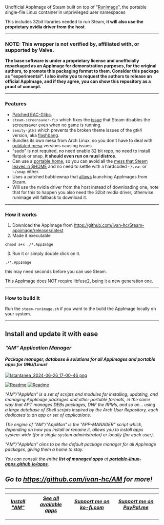 Unofficial AppImage of Steam built on top of "[RunImage](https://github.com/VHSgunzo/runimage)", the portable single-file Linux container in unprivileged user namespaces

This includes 32bit libraries needed to run Steam, **it will also use the proprietary nvidia driver from the host**.

--------------------------------------------------
### NOTE: This wrapper is not verified by, affiliated with, or supported by Valve.

**The base software is under a proprietary license and unofficially repackaged as an AppImage for demonstration purposes, for the original authors, to promote this packaging format to them. Consider this package as "experimental". I also invite you to request the authors to release an official AppImage, and if they agree, you can show this repository as a proof of concept.**

--------------------------------------------------

### Features

- [Patched EAC-Glibc](https://www.youtube.com/watch?v=PhseQ0Kfe5w).
- `steam-screensaver-fix` which fixes the [issue](https://github.com/ValveSoftware/steam-for-linux/issues/5607) that Steam disables the screensaver even when no game is running.
- `zenity-gtk3` which prevents the broken theme issues of the gtk4 version, aka [flashbang](https://github.com/ValveSoftware/SteamOS/issues/1534).
- Bundles its own mesa from Arch Linux, so you don't have to deal with [outdated mesa](https://www.reddit.com/r/yuzu/comments/11307f0/glitches_on_steam_deck_flatpak_version_dont/j8o6gsa/) versions causing issues.
- "sudo" is not required, no need enable 32 bit repo, no need to install flatpak or snap, **it should even run on musl distros.**
- Can use a [portable home](https://docs.appimage.org/user-guide/portable-mode.html), so you can avoid all the [mess that Steam leaves in $HOME](https://github.com/ValveSoftware/steam-for-linux/issues/1890) and no need to settle with a hardcoded `~/.var` or `~/snap` either.
- Uses a patched bubblewrap that [allows](https://github.com/flathub/com.valvesoftware.Steam/issues/770) launching AppImages from Steam.
- Will use the nvidia driver from the host instead of downloading one, note that for this to happen you also need the 32bit nvidia driver, otherwise runimage will fallback to download it. 

---------------------------------

### How it works

1. Download the AppImage from https://github.com/ivan-hc/Steam-appimage/releases/latest
2. Made it executable
```
chmod a+x ./*.AppImage
```
3. Run it or simply double click on it. 
```
./*.AppImage
```
this may need seconds before you can use Steam.

This AppImage does NOT require libfuse2, being it a new generation one.

---------------------------------

### How to build it

Run the `steam-runimage.sh` if you want to the build the AppImage locally on your system.

---------------------------------

## Install and update it with ease

### *"*AM*" Application Manager* 
#### *Package manager, database & solutions for all AppImages and portable apps for GNU/Linux!*

[![Istantanea_2024-06-26_17-00-46 png](https://github.com/ivan-hc/AM/assets/88724353/671f5eb0-6fb6-4392-b45e-af0ea9271d9b)](https://github.com/ivan-hc/AM)

[![Readme](https://img.shields.io/github/stars/ivan-hc/AM?label=%E2%AD%90&style=for-the-badge)](https://github.com/ivan-hc/AM/stargazers) [![Readme](https://img.shields.io/github/license/ivan-hc/AM?label=&style=for-the-badge)](https://github.com/ivan-hc/AM/blob/main/LICENSE)

*"AM"/"AppMan" is a set of scripts and modules for installing, updating, and managing AppImage packages and other portable formats, in the same way that APT manages DEBs packages, DNF the RPMs, and so on... using a large database of Shell scripts inspired by the Arch User Repository, each dedicated to an app or set of applications.*

*The engine of "AM"/"AppMan" is the "APP-MANAGER" script which, depending on how you install or rename it, allows you to install apps system-wide (for a single system administrator) or locally (for each user).*

*"AM"/"AppMan" aims to be the default package manager for all AppImage packages, giving them a home to stay.*

*You can consult the entire **list of managed apps** at [**portable-linux-apps.github.io/apps**](https://portable-linux-apps.github.io/apps).*

## *Go to *https://github.com/ivan-hc/AM* for more!*

------------------------------------------------------------------------

| [***Install "AM"***](https://github.com/ivan-hc/AM) | [***See all available apps***](https://portable-linux-apps.github.io) | [***Support me on ko-fi.com***](https://ko-fi.com/IvanAlexHC) | [***Support me on PayPal.me***](https://paypal.me/IvanAlexHC) |
| - | - | - | - |

------------------------------------------------------------------------
